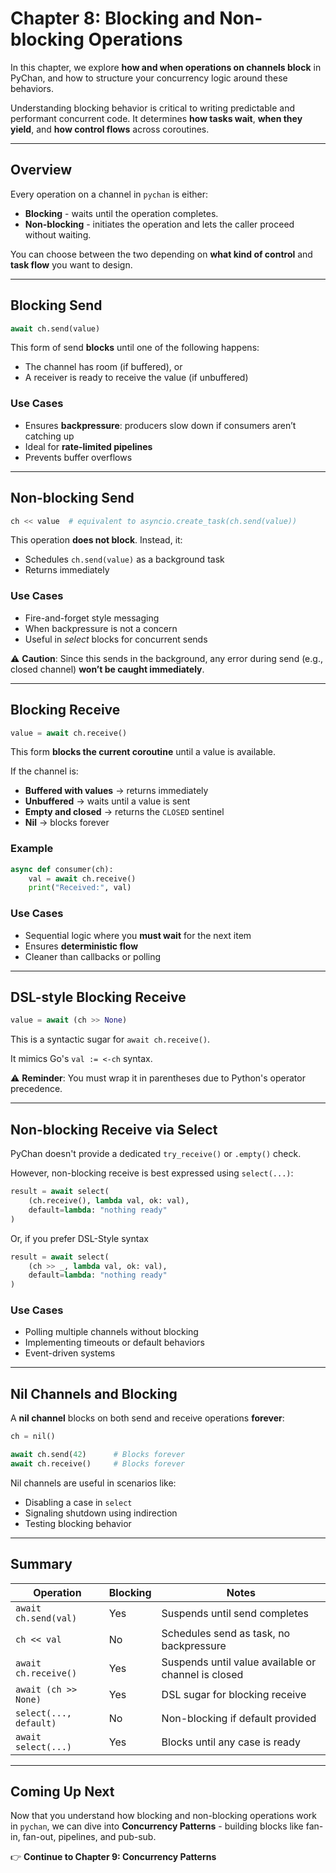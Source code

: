 # Chapter 8: Blocking and Non-blocking Operations

In this chapter, we explore **how and when operations on channels block** in PyChan, and how to structure your concurrency logic around these behaviors.

Understanding blocking behavior is critical to writing predictable and performant concurrent code. It determines **how tasks wait**, **when they yield**, and **how control flows** across coroutines.

---

## Overview

Every operation on a channel in `pychan` is either:

* **Blocking** - waits until the operation completes.
* **Non-blocking** - initiates the operation and lets the caller proceed without waiting.

You can choose between the two depending on **what kind of control** and **task flow** you want to design.

---

## Blocking Send

```python
await ch.send(value)
```

This form of send **blocks** until one of the following happens:

* The channel has room (if buffered), or
* A receiver is ready to receive the value (if unbuffered)

### Use Cases

* Ensures **backpressure**: producers slow down if consumers aren’t catching up
* Ideal for **rate-limited pipelines**
* Prevents buffer overflows

---

## Non-blocking Send

```python
ch << value  # equivalent to asyncio.create_task(ch.send(value))
```

This operation **does not block**. Instead, it:

* Schedules `ch.send(value)` as a background task
* Returns immediately

### Use Cases

* Fire-and-forget style messaging
* When backpressure is not a concern
* Useful in *select* blocks for concurrent sends

⚠️ **Caution**: Since this sends in the background, any error during send (e.g., closed channel) **won’t be caught immediately**.

---

## Blocking Receive

```python
value = await ch.receive()
```

This form **blocks the current coroutine** until a value is available.

If the channel is:

* **Buffered with values** → returns immediately
* **Unbuffered** → waits until a value is sent
* **Empty and closed** → returns the `CLOSED` sentinel
* **Nil** → blocks forever

### Example

```python
async def consumer(ch):
    val = await ch.receive()
    print("Received:", val)
```

### Use Cases

* Sequential logic where you **must wait** for the next item
* Ensures **deterministic flow**
* Cleaner than callbacks or polling

---

## DSL-style Blocking Receive

```python
value = await (ch >> None)
```

This is a syntactic sugar for `await ch.receive()`.

It mimics Go's `val := <-ch` syntax.

⚠️ **Reminder**: You must wrap it in parentheses due to Python's operator precedence.

---

## Non-blocking Receive via Select

PyChan doesn't provide a dedicated `try_receive()` or `.empty()` check.

However, non-blocking receive is best expressed using `select(...)`:

```python
result = await select(
    (ch.receive(), lambda val, ok: val),
    default=lambda: "nothing ready"
)
```  

Or, if you prefer DSL-Style syntax

```python
result = await select(
    (ch >> _, lambda val, ok: val),
    default=lambda: "nothing ready"
)
```  

### Use Cases

* Polling multiple channels without blocking
* Implementing timeouts or default behaviors
* Event-driven systems

---

## Nil Channels and Blocking

A **nil channel** blocks on both send and receive operations **forever**:

```python
ch = nil()

await ch.send(42)      # Blocks forever
await ch.receive()     # Blocks forever
```

Nil channels are useful in scenarios like:

* Disabling a case in `select`
* Signaling shutdown using indirection
* Testing blocking behavior

---

## Summary

| Operation              | Blocking | Notes                                               |
| ---------------------- | -------- | --------------------------------------------------- |
| `await ch.send(val)`   | Yes      | Suspends until send completes                       |
| `ch << val`            | No       | Schedules send as task, no backpressure             |
| `await ch.receive()`   | Yes      | Suspends until value available or channel is closed |
| `await (ch >> None)`   | Yes      | DSL sugar for blocking receive                      |
| `select(..., default)` | No       | Non-blocking if default provided                    |
| `await select(...)`    | Yes      | Blocks until any case is ready                      |

---

## Coming Up Next

Now that you understand how blocking and non-blocking operations work in `pychan`, we can dive into **Concurrency Patterns** - building blocks like fan-in, fan-out, pipelines, and pub-sub.

👉 **Continue to Chapter 9: Concurrency Patterns**